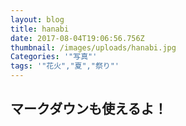 ```yaml
---
layout: blog
title: hanabi
date: 2017-08-04T19:06:56.756Z
thumbnail: /images/uploads/hanabi.jpg
Categories: '"写真"'
tags: '"花火","夏","祭り"'
---
```

## マークダウンも使えるよ！

